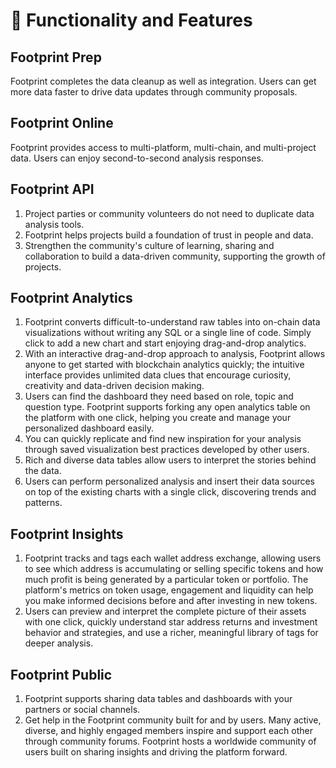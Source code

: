 # 🐾 Functionality and Features

## Footprint Prep

Footprint completes the data cleanup as well as integration. Users can get more data faster to drive data updates through community proposals.

## Footprint Online

Footprint provides access to multi-platform, multi-chain, and multi-project data. Users can enjoy second-to-second analysis responses.

## Footprint API

1. Project parties or community volunteers do not need to duplicate data analysis tools.
2. Footprint helps projects build a foundation of trust in people and data.
3. Strengthen the community's culture of learning, sharing and collaboration to build a data-driven community, supporting the growth of projects.

## Footprint Analytics

1. Footprint converts difficult-to-understand raw tables into on-chain data visualizations without writing any SQL or a single line of code. Simply click to add a new chart and start enjoying drag-and-drop analytics.
2. With an interactive drag-and-drop approach to analysis, Footprint allows anyone to get started with blockchain analytics quickly; the intuitive interface provides unlimited data clues that encourage curiosity, creativity and data-driven decision making.
3. Users can find the dashboard they need based on role, topic and question type. Footprint supports forking any open analytics table on the platform with one click, helping you create and manage your personalized dashboard easily.
4. You can quickly replicate and find new inspiration for your analysis through saved visualization best practices developed by other users.
5. Rich and diverse data tables allow users to interpret the stories behind the data.
6. Users can perform personalized analysis and insert their data sources on top of the existing charts with a single click, discovering trends and patterns. &#x20;

## Footprint Insights

1. Footprint tracks and tags each wallet address exchange, allowing users to see which address is accumulating or selling specific tokens and how much profit is being generated by a particular token or portfolio. The platform's metrics on token usage, engagement and liquidity can help you make informed decisions before and after investing in new tokens.
2. Users can preview and interpret the complete picture of their assets with one click, quickly understand star address returns and investment behavior and strategies, and use a richer, meaningful library of tags for deeper analysis.

## Footprint Public

1. Footprint supports sharing data tables and dashboards with your partners or social channels.
2. Get help in the Footprint community built for and by users. Many active, diverse, and highly engaged members inspire and support each other through community forums. Footprint hosts a  worldwide community of users built on sharing insights and driving the platform forward.

